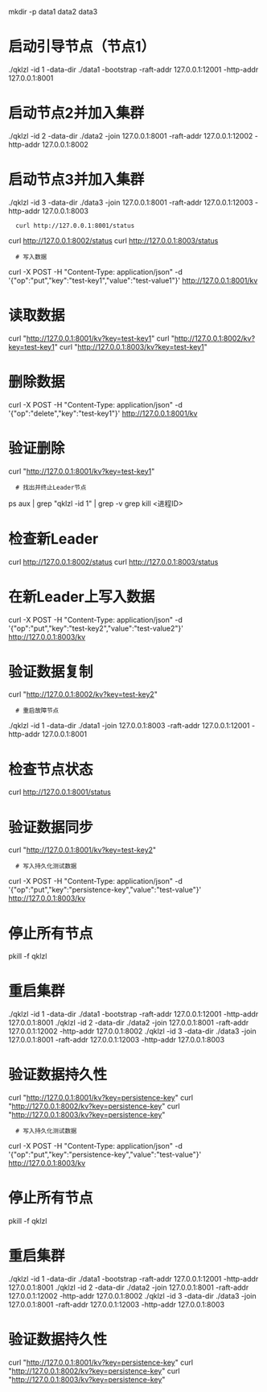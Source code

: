 mkdir -p data1 data2 data3

   # 启动引导节点（节点1）
   ./qklzl -id 1 -data-dir ./data1 -bootstrap -raft-addr 127.0.0.1:12001 -http-addr 127.0.0.1:8001
   
   # 启动节点2并加入集群
   ./qklzl -id 2 -data-dir ./data2 -join 127.0.0.1:8001 -raft-addr 127.0.0.1:12002 -http-addr 127.0.0.1:8002
   
   # 启动节点3并加入集群
   ./qklzl -id 3 -data-dir ./data3 -join 127.0.0.1:8001 -raft-addr 127.0.0.1:12003 -http-addr 127.0.0.1:8003

      curl http://127.0.0.1:8001/status
   curl http://127.0.0.1:8002/status
   curl http://127.0.0.1:8003/status

      # 写入数据
   curl -X POST -H "Content-Type: application/json" -d '{"op":"put","key":"test-key1","value":"test-value1"}' http://127.0.0.1:8001/kv
   
   # 读取数据
   curl "http://127.0.0.1:8001/kv?key=test-key1"
   curl "http://127.0.0.1:8002/kv?key=test-key1"
   curl "http://127.0.0.1:8003/kv?key=test-key1"
   
   # 删除数据
   curl -X POST -H "Content-Type: application/json" -d '{"op":"delete","key":"test-key1"}' http://127.0.0.1:8001/kv
   
   # 验证删除
   curl "http://127.0.0.1:8001/kv?key=test-key1"

      # 找出并终止Leader节点
   ps aux | grep "qklzl -id 1" | grep -v grep
   kill <进程ID>
   
   # 检查新Leader
   curl http://127.0.0.1:8002/status
   curl http://127.0.0.1:8003/status
   
   # 在新Leader上写入数据
   curl -X POST -H "Content-Type: application/json" -d '{"op":"put","key":"test-key2","value":"test-value2"}' http://127.0.0.1:8003/kv
   
   # 验证数据复制
   curl "http://127.0.0.1:8002/kv?key=test-key2"

      # 重启故障节点
   ./qklzl -id 1 -data-dir ./data1 -join 127.0.0.1:8003 -raft-addr 127.0.0.1:12001 -http-addr 127.0.0.1:8001
   
   # 检查节点状态
   curl http://127.0.0.1:8001/status
   
   # 验证数据同步
   curl "http://127.0.0.1:8001/kv?key=test-key2"

      # 写入持久化测试数据
   curl -X POST -H "Content-Type: application/json" -d '{"op":"put","key":"persistence-key","value":"test-value"}' http://127.0.0.1:8003/kv
   
   # 停止所有节点
   pkill -f qklzl
   
   # 重启集群
   ./qklzl -id 1 -data-dir ./data1 -bootstrap -raft-addr 127.0.0.1:12001 -http-addr 127.0.0.1:8001
   ./qklzl -id 2 -data-dir ./data2 -join 127.0.0.1:8001 -raft-addr 127.0.0.1:12002 -http-addr 127.0.0.1:8002
   ./qklzl -id 3 -data-dir ./data3 -join 127.0.0.1:8001 -raft-addr 127.0.0.1:12003 -http-addr 127.0.0.1:8003
   
   # 验证数据持久性
   curl "http://127.0.0.1:8001/kv?key=persistence-key"
   curl "http://127.0.0.1:8002/kv?key=persistence-key"
   curl "http://127.0.0.1:8003/kv?key=persistence-key"

      # 写入持久化测试数据
   curl -X POST -H "Content-Type: application/json" -d '{"op":"put","key":"persistence-key","value":"test-value"}' http://127.0.0.1:8003/kv
   
   # 停止所有节点
   pkill -f qklzl
   
   # 重启集群
   ./qklzl -id 1 -data-dir ./data1 -bootstrap -raft-addr 127.0.0.1:12001 -http-addr 127.0.0.1:8001
   ./qklzl -id 2 -data-dir ./data2 -join 127.0.0.1:8001 -raft-addr 127.0.0.1:12002 -http-addr 127.0.0.1:8002
   ./qklzl -id 3 -data-dir ./data3 -join 127.0.0.1:8001 -raft-addr 127.0.0.1:12003 -http-addr 127.0.0.1:8003
   
   # 验证数据持久性
   curl "http://127.0.0.1:8001/kv?key=persistence-key"
   curl "http://127.0.0.1:8002/kv?key=persistence-key"
   curl "http://127.0.0.1:8003/kv?key=persistence-key"
